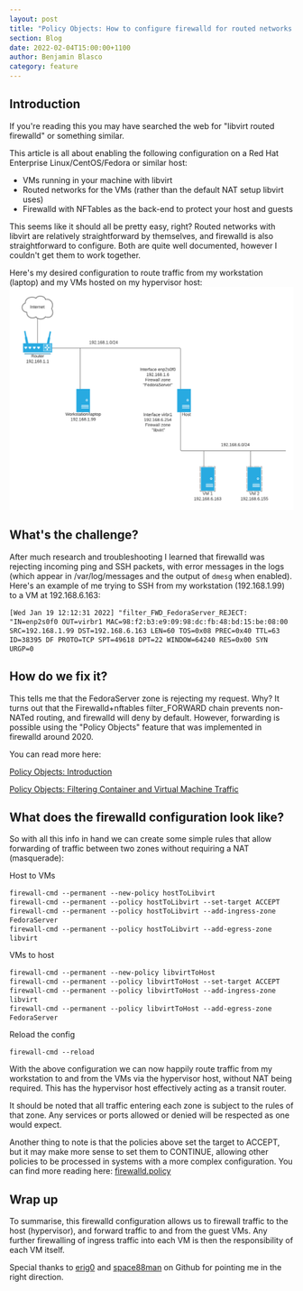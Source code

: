 ```yaml
---
layout: post
title: "Policy Objects: How to configure firewalld for routed networks in libvirt"
section: Blog
date: 2022-02-04T15:00:00+1100
author: Benjamin Blasco
category: feature
---
```


## Introduction

If you're reading this you may have searched the web for "libvirt routed firewalld" or something similar. 

This article is all about enabling the following configuration on a Red Hat Enterprise Linux/CentOS/Fedora or similar host:
- VMs running in your machine with libvirt
- Routed networks for the VMs (rather than the default NAT setup libvirt uses)
- Firewalld with NFTables as the back-end to protect your host and guests

This seems like it should all be pretty easy, right?  Routed networks with libvirt are relatively straightforward by themselves, and firewalld is also straightforward to configure.  Both are quite well documented, however I couldn't get them to work together.

Here's my desired configuration to route traffic from my workstation (laptop) and my VMs hosted on my hypervisor host:
![Network configuration for routed libvirt network](2022-02-04-routed-networks-libvirt-firewalld-v2.png)

## What's the challenge?

After much research and troubleshooting I learned that firewalld was rejecting incoming ping and SSH packets, with error messages in the logs (which appear in /var/log/messages and the output of `dmesg` when enabled).  Here's an example of me trying to SSH from my workstation (192.168.1.99) to a VM at 192.168.6.163:

```
[Wed Jan 19 12:12:31 2022] "filter_FWD_FedoraServer_REJECT: "IN=enp2s0f0 OUT=virbr1 MAC=98:f2:b3:e9:09:98:dc:fb:48:bd:15:be:08:00 SRC=192.168.1.99 DST=192.168.6.163 LEN=60 TOS=0x08 PREC=0x40 TTL=63 ID=38395 DF PROTO=TCP SPT=49618 DPT=22 WINDOW=64240 RES=0x00 SYN URGP=0 
```

## How do we fix it?

This tells me that the FedoraServer zone is rejecting my request.  Why?  It turns out that the Firewalld+nftables filter_FORWARD chain prevents non-NATed routing, and firewalld will deny by default.  However, forwarding is possible using the "Policy Objects" feature that was implemented in firewalld around 2020.

You can read more here:

[Policy Objects: Introduction](https://firewalld.org/2020/09/policy-objects-introduction)

[Policy Objects: Filtering Container and Virtual Machine Traffic](https://firewalld.org/2020/09/policy-objects-filtering-container-and-vm-traffic)

## What does the firewalld configuration look like?

So with all this info in hand we can create some simple rules that allow forwarding of traffic between two zones without requiring a NAT (masquerade):

Host to VMs
```
firewall-cmd --permanent --new-policy hostToLibvirt
firewall-cmd --permanent --policy hostToLibvirt --set-target ACCEPT
firewall-cmd --permanent --policy hostToLibvirt --add-ingress-zone FedoraServer
firewall-cmd --permanent --policy hostToLibvirt --add-egress-zone libvirt
```

VMs to host
```
firewall-cmd --permanent --new-policy libvirtToHost
firewall-cmd --permanent --policy libvirtToHost --set-target ACCEPT
firewall-cmd --permanent --policy libvirtToHost --add-ingress-zone libvirt
firewall-cmd --permanent --policy libvirtToHost --add-egress-zone FedoraServer
```

Reload the config
```
firewall-cmd --reload
```

With the above configuration we can now happily route traffic from my workstation to and from the VMs via the hypervisor host, without NAT being required.  This has the hypervisor host effectively acting as a transit router.

It should be noted that all traffic entering each zone is subject to the rules of that zone.  Any services or ports allowed or denied will be respected as one would expect.

Another thing to note is that the policies above set the target to ACCEPT, but it may make more sense to set them to CONTINUE, allowing other policies to be processed in systems with a more complex configuration.  You can find more reading here: [firewalld.policy](https://firewalld.org/documentation/man-pages/firewalld.policy.html)

## Wrap up

To summarise, this firewalld configuration allows us to firewall traffic to the host (hypervisor), and forward traffic to and from the guest VMs.  Any further firewalling of ingress traffic into each VM is then the responsibility of each VM itself.

Special thanks to [erig0](https://github.com/erig0) and [space88man](https://github.com/space88man) on Github for pointing me in the right direction.
